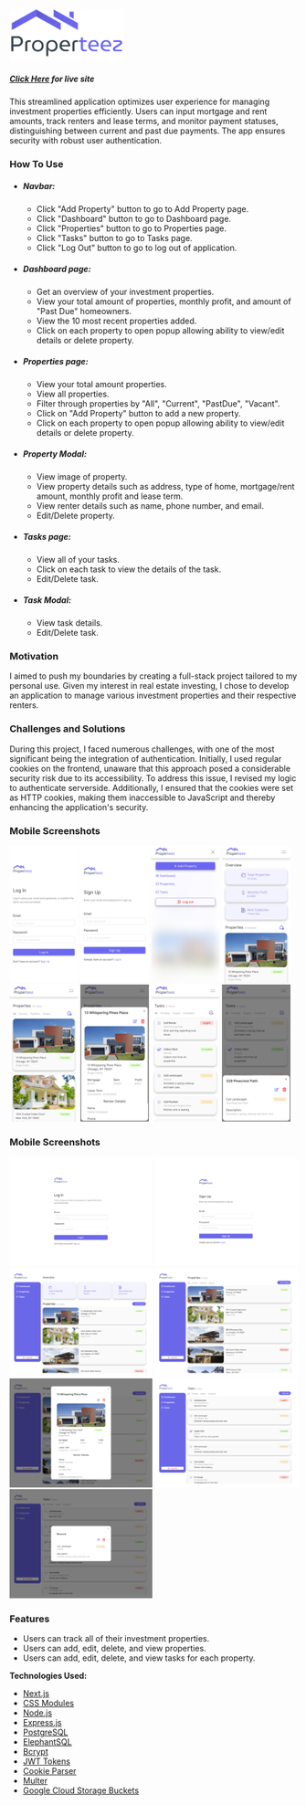 <img src="./images/readme_images/properteez_logo.png" width="200" alt="properteez logo"/>

<!-- ##### *[Click Here](https://youtu.be/BVDUV6CEojs) for demo* -->

##### *[Click Here](https://properteez.kurtisgarcia.dev) for live site*

This streamlined application optimizes user experience for managing investment properties efficiently. Users can input mortgage and rent amounts, track renters and lease terms, and monitor payment statuses, distinguishing between current and past due payments. The app ensures security with robust user authentication.


### How To Use

- ##### *Navbar:*
    - Click "Add Property" button to go to Add Property page.
    - Click "Dashboard" button to go to Dashboard page.
    - Click "Properties" button to go to Properties page.
    - Click "Tasks" button to go to Tasks page.
    - Click "Log Out" button to go to log out of application.

- ##### *Dashboard page:*
    - Get an overview of your investment properties.
    - View your total amount of properties, monthly profit, and amount of "Past Due" homeowners.
    - View the 10 most recent properties added.
    - Click on each property to open popup allowing ability to view/edit details or delete property.

- ##### *Properties page:*
    - View your total amount properties.
    - View all properties.
    - Filter through properties by "All", "Current", "PastDue", "Vacant".
    - Click on "Add Property" button to add a new property.
    - Click on each property to open popup allowing ability to view/edit details or delete property.

- ##### *Property Modal:*
    - View image of property.
    - View property details such as address, type of home, mortgage/rent amount, monthly profit and lease term.
    - View renter details such as name, phone number, and email.
    - Edit/Delete property.

- ##### *Tasks page:*
    - View all of your tasks.
    - Click on each task to view the details of the task.
    - Edit/Delete task.

- ##### *Task Modal:*
    - View task details.
    - Edit/Delete task.


### Motivation
I aimed to push my boundaries by creating a full-stack project tailored to my personal use. Given my interest in real estate investing, I chose to develop an application to manage various investment properties and their respective renters.


### Challenges and Solutions
During this project, I faced numerous challenges, with one of the most significant being the integration of authentication. Initially, I used regular cookies on the frontend, unaware that this approach posed a considerable security risk due to its accessibility. To address this issue, I revised my logic to authenticate serverside. Additionally, I ensured that the cookies were set as HTTP cookies, making them inaccessible to JavaScript and thereby enhancing the application's security.


### Mobile Screenshots
<div>
<img src="./images/readme_images/mobile_login.jpg" width="120" height="240" alt="dashboard page"/>
<img src="./images/readme_images/mobile_signup.jpg" width="120" height="240" alt="dashboard page"/>
<img src="./images/readme_images/mobile_navbar.jpg" width="120" height="240" alt="dashboard page"/>
<img src="./images/readme_images/mobile_dashboard.jpg" width="120" height="240" alt="dashboard page"/>
<img src="./images/readme_images/mobile_properties.jpg" width="120" height="240" alt="dashboard page"/>
<img src="./images/readme_images/mobile_propertyModal.jpg" width="120" height="240" alt="dashboard page"/>
<img src="./images/readme_images/mobile_tasks.jpg" width="120" height="240" alt="dashboard page"/>
<img src="./images/readme_images/mobile_taskModal.jpg" width="120" height="240" alt="dashboard page"/>
</div>

### Mobile Screenshots
<div>
<img src="./images/readme_images/desktop_login.png" width="250" alt="dashboard page"/>
<img src="./images/readme_images/desktop_signup.png" width="250" alt="dashboard page"/>
<img src="./images/readme_images/desktop_dashboard.png" width="250" alt="dashboard page"/>
<img src="./images/readme_images/desktop_properties.png" width="250" alt="dashboard page"/>
<img src="./images/readme_images/desktop_propertyModal.png" width="250" alt="dashboard page"/>
<img src="./images/readme_images/desktop_tasks.png" width="250" alt="dashboard page"/>
<img src="./images/readme_images/desktop_taskModal.png" width="250" alt="dashboard page"/>
</div>

### Features
- Users can track all of their investment properties.
- Users can add, edit, delete, and view properties.
- Users can add, edit, delete, and view tasks for each property.


**Technologies Used:**
- [Next.js](https://nextjs.org/)
- [CSS Modules](https://nextjs.org/docs/app/building-your-application/styling/css-modules)
- [Node.js](https://nodejs.org/en)
- [Express.js](https://expressjs.com/)
- [PostgreSQL](https://www.postgresql.org/)
- [ElephantSQL](https://www.elephantsql.com/)
- [Bcrypt](https://www.npmjs.com/package/bcrypt)
- [JWT Tokens](https://jwt.io/)
- [Cookie Parser](https://www.npmjs.com/package/cookie-parser)
- [Multer](https://www.npmjs.com/package/multer)
- [Google Cloud Storage Buckets](https://cloud.google.com/storage/docs/json_api/v1/buckets)

